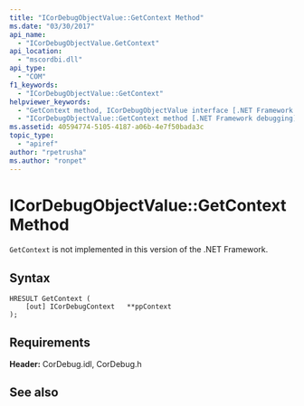 ```yaml
---
title: "ICorDebugObjectValue::GetContext Method"
ms.date: "03/30/2017"
api_name: 
  - "ICorDebugObjectValue.GetContext"
api_location: 
  - "mscordbi.dll"
api_type: 
  - "COM"
f1_keywords: 
  - "ICorDebugObjectValue::GetContext"
helpviewer_keywords: 
  - "GetContext method, ICorDebugObjectValue interface [.NET Framework debugging]"
  - "ICorDebugObjectValue::GetContext method [.NET Framework debugging]"
ms.assetid: 40594774-5105-4187-a06b-4e7f50bada3c
topic_type: 
  - "apiref"
author: "rpetrusha"
ms.author: "ronpet"
---
```

# ICorDebugObjectValue::GetContext Method
`GetContext` is not implemented in this version of the .NET Framework.  
  
## Syntax  
  
```  
HRESULT GetContext (  
    [out] ICorDebugContext   **ppContext  
);  
```  
  
## Requirements  
 **Header:** CorDebug.idl, CorDebug.h  
  
## See also


